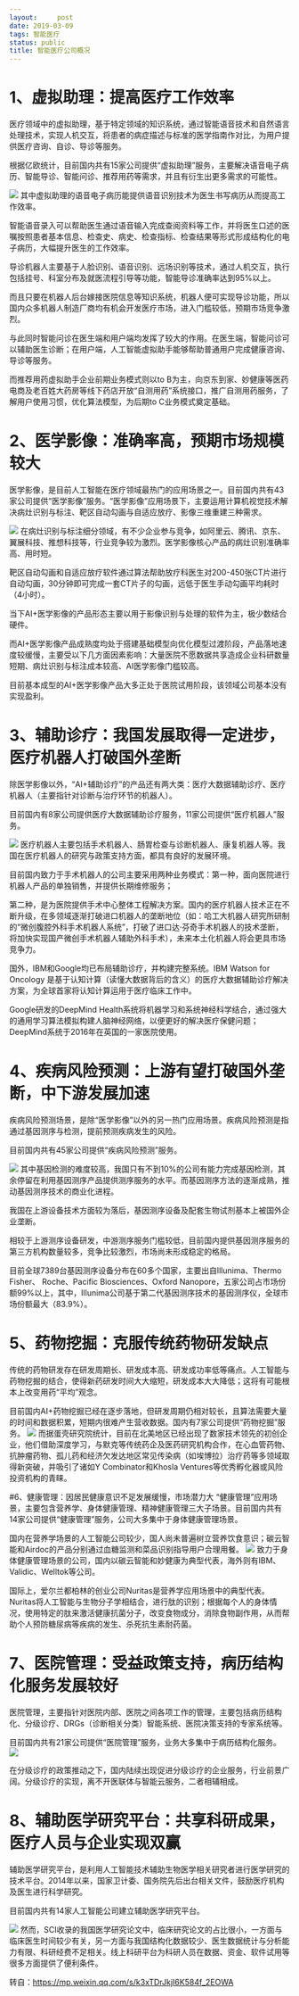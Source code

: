 ```yaml
---
layout:     post
date: 2019-03-09
tags: 智能医疗
status: public
title: 智能医疗公司概况
---
```


# 1、虚拟助理：提高医疗工作效率

医疗领域中的虚拟助理，基于特定领域的知识系统，通过智能语音技术和自然语言处理技术，实现人机交互，将患者的病症描述与标准的医学指南作对比，为用户提供医疗咨询、自诊、导诊等服务。

根据亿欧统计，目前国内共有15家公司提供“虚拟助理”服务，主要解决语音电子病历、智能导诊、智能问诊、推荐用药等需求，并且有衍生出更多需求的可能性。

![](../_img/2019-03-09-20-18-54.jpg)
其中虚拟助理的语音电子病历能提供语音识别技术为医生书写病历从而提高工作效率。

智能语音录入可以帮助医生通过语音输入完成查阅资料等工作，并将医生口述的医嘱按照患者基本信息、检查史、病史、检查指标、检查结果等形式形成结构化的电子病历，大幅提升医生的工作效率。

导诊机器人主要基于人脸识别、语音识别、远场识别等技术，通过人机交互，执行包括挂号、科室分布及就医流程引导等功能，智能导诊准确率达到95%以上。

而且只要在机器人后台嫁接医院信息等知识系统，机器人便可实现导诊功能，所以国内众多机器人制造厂商均有机会开发医疗市场，进入门槛较低，预期市场竞争激烈。

与此同时智能问诊在医生端和用户端均发挥了较大的作用。在医生端，智能问诊可以辅助医生诊断；在用户端，人工智能虚拟助手能够帮助普通用户完成健康咨询、导诊等服务。

而推荐用药虚拟助手企业前期业务模式则以to B为主，向京东到家、妙健康等医药电商及老百姓大药房等线下药店开放“自测用药”系统接口，推广自测用药服务，了解用户使用习惯，优化算法模型，为后期to C业务模式奠定基础。

# 2、医学影像：准确率高，预期市场规模较大
医学影像，是目前人工智能在医疗领域最热门的应用场景之一。目前国内共有43家公司提供“医学影像”服务。“医学影像”应用场景下，主要运用计算机视觉技术解决病灶识别与标注、靶区自动勾画与自适应放疗、影像三维重建三种需求。

![](../_img/2019-03-09-20-20-56.jpg)
在病灶识别与标注细分领域，有不少企业参与竞争，如阿里云、腾讯、京东、翼展科技、推想科技等，行业竞争较为激烈。医学影像核心产品的病灶识别准确率高、用时短。

靶区自动勾画和自适应放疗软件通过算法帮助放疗科医生对200-450张CT片进行自动勾画，30分钟即可完成一套CT片子的勾画，远低于医生手动勾画平均耗时（4小时）。

当下AI+医学影像的产品形态主要以用于影像识别与处理的软件为主，极少数结合硬件。

而AI+医学影像产品成熟度均处于搭建基础模型向优化模型过渡阶段，产品落地速度较缓慢，主要受以下几方面因素影响：大量医院不愿数据共享造成企业科研数量短期、病灶识别与标注成本较高、AI医学影像门槛较高。

目前基本成型的AI+医学影像产品大多正处于医院试用阶段，该领域公司基本没有实现盈利。

# 3、辅助诊疗：我国发展取得一定进步，医疗机器人打破国外垄断

除医学影像以外，“AI+辅助诊疗”的产品还有两大类：医疗大数据辅助诊疗、医疗机器人（主要指针对诊断与治疗环节的机器人）。

目前国内有8家公司提供医疗大数据辅助诊疗服务，11家公司提供“医疗机器人”服务。

![](../_img/2019-03-09-20-23-30.jpg)
医疗机器人主要包括手术机器人、肠胃检查与诊断机器人、康复机器人等。我国在医疗机器人的研究与政策支持方面，都具有良好的发展环境。

目前国内致力于手术机器人的公司主要采用两种业务模式：第一种，面向医院进行机器人产品的单独销售，并提供长期维修服务；

第二种，是为医院提供手术中心整体工程解决方案。国内的医疗机器人技术正在不断升级，在多领域逐渐打破进口机器人的垄断地位（如：哈工大机器人研究所研制的“微创腹腔外科手术机器人系统”，打破了进口达·芬奇手术机器人的技术垄断，将加快实现国产微创手术机器人辅助外科手术），未来本土化机器人将会更具市场竞争力。

国外，IBM和Google均已布局辅助诊疗，并构建完整系统。IBM Watson for Oncology 是基于认知计算（读懂大数据背后的含义）的医疗大数据辅助诊疗解决方案，为全球首家将认知计算运用于医疗临床工作中。

Google研发的DeepMind Health系统将机器学习和系统神经科学结合，通过强大的通用学习算法模拟构建人脑神经网络，以便更好的解决医疗保健问题；DeepMind系统于2016年在英国的一家医院使用。

# 4、疾病风险预测：上游有望打破国外垄断，中下游发展加速
疾病风险预测场景，是除“医学影像”以外的另一热门应用场景。疾病风险预测是指通过基因测序与检测，提前预测疾病发生的风险。

目前国内共有45家公司提供“疾病风险预测”服务。

![](../_img/2019-03-09-20-26-31.jpg)
其中基因检测的难度较高，我国只有不到10%的公司有能力完成基因检测，其余停留在利用基因测序产品提供测序服务的水平。而基因测序方法的逐渐成熟，推动基因测序技术的商业化进程。

我国在上游设备技术方面较为落后，基因测序设备及配套生物试剂基本上被国外企业垄断。

相较于上游测序设备研发，中游测序服务门槛较低，目前国内提供基因测序服务的第三方机构数量较多，竞争比较激烈，市场尚未形成稳定的格局。

目前全球7389台基因测序设备分布在60多个国家，主要出自Illunima、Thermo Fisher、 Roche、Pacific Biosciences、Oxford Nanopore，五家公司占市场份额99%以上，其中，Illunima公司基于第二代基因测序技术的基因测序仪，全球市场份额最大（83.9%）。
# 5、药物挖掘：克服传统药物研发缺点
传统的药物研发存在研发周期长、研发成本高、研发成功率低等痛点。人工智能与药物挖掘的结合，使得新药研发时间大大缩短，研发成本大大降低；这将有可能根本上改变用药“平均”观念。

目前国内AI+药物挖掘已经在逐步落地，但研发周期仍相对较长，且算法需要大量的时间和数据积累，短期内很难产生营收数据。国内有7家公司提供“药物挖掘”服务。
![](../_img/2019-03-09-20-27-48.jpg)
而据蛋壳研究院统计，目前在北美地区已经出现了数家技术领先的初创企业，他们借助深度学习，与默克等传统药企及医药研究机构合作，在心血管药物、抗肿瘤药物、孤儿药和经济欠发达地区常见传染病（如埃博拉）治疗药等多领域取得新突破，并吸引了诸如Y Combinator和Khosla Ventures等优秀孵化器或风险投资机构的青睐。

#6、健康管理：因居民健康意识不足发展缓慢，市场潜力大
“健康管理”应用场景，主要包含营养学、身体健康管理、精神健康管理三大子场景。目前国内共有14家公司提供“健康管理”服务，公司大多集中于身体健康管理场景。

国内在营养学场景的人工智能公司较少，国人尚未普遍树立营养饮食意识；碳云智能和Airdoc的产品分别通过血糖监测和菜品识别指导用户合理用餐。
![](../_img/2019-03-09-20-28-53.jpg)
致力于身体健康管理场景的公司，国内以碳云智能和妙健康为典型代表，海外则有IBM、Validic、Welltok等公司。

国际上，爱尔兰都柏林的创业公司Nuritas是营养学应用场景中的典型代表。Nuritas将人工智能与生物分子学相结合，进行肽的识别；根据每个人的身体情况，使用特定的肽来激活健康抗菌分子，改变食物成分，消除食物副作用，从而帮助个人预防糖尿病等疾病的发生、杀死抗生素耐药菌。

# 7、医院管理：受益政策支持，病历结构化服务发展较好
医院管理，主要指针对医院内部、医院之间各项工作的管理，主要包括病历结构化、分级诊疗、DRGs（诊断相关分类）智能系统、医院决策支持的专家系统等。

目前国内共有21家公司提供“医院管理”服务，业务大多集中于病历结构化服务。
![](../_img/2019-03-09-20-29-49.jpg)

在分级诊疗的政策推动之下，国内陆续出现促进分级诊疗的企业服务，行业前景广阔。分级诊疗的实现，离不开医联体与智能云服务，二者相辅相成。
# 8、辅助医学研究平台：共享科研成果，医疗人员与企业实现双赢
辅助医学研究平台，是利用人工智能技术辅助生物医学相关研究者进行医学研究的技术平台。2014年以来，国家卫计委、国务院先后出台相关文件，鼓励医疗机构及医生进行科学研究。

目前国内共有14家人工智能公司建立辅助医学研究平台。

![](../_img/2019-03-09-20-30-35.jpg)
然而，SCI收录的我国医学研究论文中，临床研究论文的占比很小，一方面与临床医生时间较少有关，另一方面与我国结构化数据较少、医生数据统计与分析能力有限、科研经费不足相关。线上科研平台为科研人员在数据、资金、软件试用等很多方面提供了便利条件。

转自：https://mp.weixin.qq.com/s/k3xTDrJkjI6K584f_2EOWA
